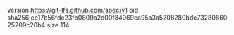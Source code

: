 version https://git-lfs.github.com/spec/v1
oid sha256:ee17b56fde23fb0809a2d00f84969ca95a3a5208280bde7328086025209c20b4
size 114
